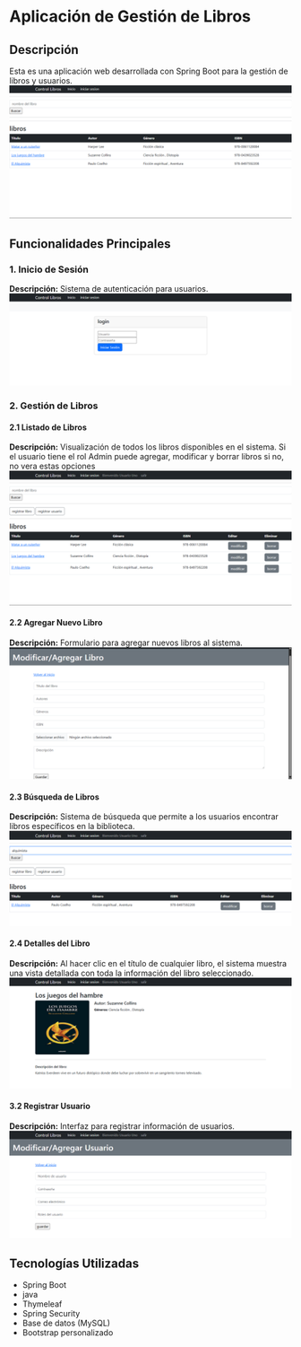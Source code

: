 # Aplicación de Gestión de Libros

## Descripción
Esta es una aplicación web desarrollada con Spring Boot para la gestión de libros y usuarios.
![Página principal](src/main/resources/static/screnshoots/primera.png)

## Funcionalidades Principales

### 1. Inicio de Sesión
**Descripción:** Sistema de autenticación para usuarios.
![Login](src/main/resources/static/screnshoots/segunda.png)

### 2. Gestión de Libros
#### 2.1 Listado de Libros
**Descripción:** Visualización de todos los libros disponibles en el sistema. Si el usuario tiene el rol Admin puede agregar, modificar  y borrar libros si no, no vera estas opciones
![Listado de libros](src/main/resources/static/screnshoots/tercera.png)

#### 2.2 Agregar Nuevo Libro
**Descripción:** Formulario para agregar nuevos libros al sistema.
![Agregar libro](src/main/resources/static/screnshoots/cuarta.png)

#### 2.3 Búsqueda de Libros
**Descripción:** Sistema de búsqueda que permite a los usuarios encontrar libros específicos en la biblioteca.
![Búsqueda de libros](src/main/resources/static/screnshoots/sexta.png)

#### 2.4 Detalles del Libro
**Descripción:** Al hacer clic en el título de cualquier libro, el sistema muestra una vista detallada con toda la información del libro seleccionado.
![Detalles del libro](src/main/resources/static/screnshoots/septima.png)

#### 3.2 Registrar Usuario
**Descripción:** Interfaz para registrar información de usuarios.
![Registrar usuario](src/main/resources/static/screnshoots/quinta.png)

## Tecnologías Utilizadas
- Spring Boot
- java
- Thymeleaf
- Spring Security
- Base de datos (MySQL)
- Bootstrap personalizado

